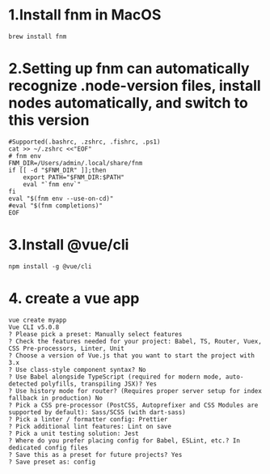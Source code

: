 # 1.Install fnm in MacOS
```
brew install fnm
```

# 2.Setting up fnm can automatically recognize .node-version files, install nodes automatically, and switch to this version
```
#Supported(.bashrc, .zshrc, .fishrc, .ps1)
cat >> ~/.zshrc <<"EOF"
# fnm env
FNM_DIR=/Users/admin/.local/share/fnm
if [[ -d "$FNM_DIR" ]];then
    export PATH="$FNM_DIR:$PATH" 
    eval "`fnm env`"
fi
eval "$(fnm env --use-on-cd)"
#eval "$(fnm completions)"
EOF
```

# 3.Install @vue/cli
```
npm install -g @vue/cli
```

# 4. create a vue app
```
vue create myapp
Vue CLI v5.0.8
? Please pick a preset: Manually select features
? Check the features needed for your project: Babel, TS, Router, Vuex, CSS Pre-processors, Linter, Unit
? Choose a version of Vue.js that you want to start the project with 3.x
? Use class-style component syntax? No
? Use Babel alongside TypeScript (required for modern mode, auto-detected polyfills, transpiling JSX)? Yes
? Use history mode for router? (Requires proper server setup for index fallback in production) No
? Pick a CSS pre-processor (PostCSS, Autoprefixer and CSS Modules are supported by default): Sass/SCSS (with dart-sass)
? Pick a linter / formatter config: Prettier
? Pick additional lint features: Lint on save
? Pick a unit testing solution: Jest
? Where do you prefer placing config for Babel, ESLint, etc.? In dedicated config files
? Save this as a preset for future projects? Yes
? Save preset as: config
```

